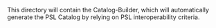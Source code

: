 This directory will contain the Catalog-Builder, which will automatically generate the PSL Catalog by relying on PSL interoperability criteria.  